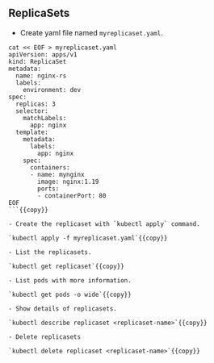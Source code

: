 ## ReplicaSets

- Create yaml file named `myreplicaset.yaml`.

```
cat << EOF > myreplicaset.yaml
apiVersion: apps/v1
kind: ReplicaSet
metadata:
  name: nginx-rs
  labels:
    environment: dev
spec:
  replicas: 3
  selector:
    matchLabels:
      app: nginx
  template:
    metadata:
      labels:
        app: nginx
    spec:
      containers:
      - name: mynginx
        image: nginx:1.19
        ports:
        - containerPort: 80
EOF
```{{copy}}

- Create the replicaset with `kubectl apply` command.

`kubectl apply -f myreplicaset.yaml`{{copy}}

- List the replicasets.

`kubectl get replicaset`{{copy}}

- List pods with more information.
  
`kubectl get pods -o wide`{{copy}}

- Show details of replicasets.

`kubectl describe replicaset <replicaset-name>`{{copy}}

- Delete replicasets

`kubectl delete replicaset <replicaset-name>`{{copy}}
